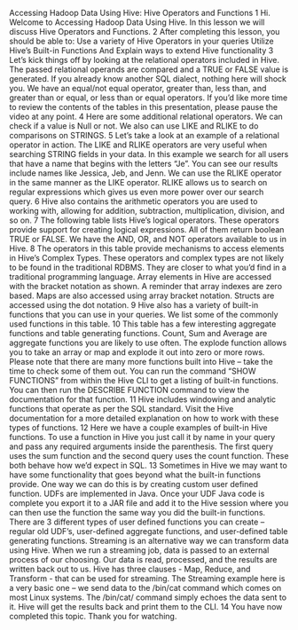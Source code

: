 Accessing Hadoop Data Using Hive: Hive Operators and Functions
1
Hi. Welcome to Accessing Hadoop Data Using Hive. In this lesson we will discuss Hive
Operators and Functions.
2
After completing this lesson, you should be able to:
Use a variety of Hive Operators in your queries
Utilize Hive’s Built-in Functions
And Explain ways to extend Hive functionality
3
Let’s kick things off by looking at the relational operators included in Hive. The passed
relational operands are compared and a TRUE or FALSE value is generated. If you
already know another SQL dialect, nothing here will shock you. We have an equal/not
equal operator, greater than, less than, and greater than or equal, or less than or equal
operators.
If you’d like more time to review the contents of the tables in this presentation, please
pause the video at any point.
4
Here are some additional relational operators. We can check if a value is Null or not. We
also can use LIKE and RLIKE to do comparisons on STRINGS.
5
Let’s take a look at an example of a relational operator in action. The LIKE and RLIKE
operators are very useful when searching STRING fields in your data. In this example we
search for all users that have a name that begins with the letters “Je”. You can see our
results include names like Jessica, Jeb, and Jenn.
We can use the RLIKE operator in the same manner as the LIKE operator. RLIKE allows
us to search on regular expressions which gives us even more power over our search
query.
6
Hive also contains the arithmetic operators you are used to working with, allowing for
addition, subtraction, multiplication, division, and so on.
7
The following table lists Hive’s logical operators. These operators provide support for
creating logical expressions. All of them return boolean TRUE or FALSE. We have the
AND, OR, and NOT operators available to us in Hive.
8
The operators in this table provide mechanisms to access elements in Hive’s Complex
Types. These operators and complex types are not likely to be found in the traditional
RDBMS. They are closer to what you’d find in a traditional programming language.
Array elements in Hive are accessed with the bracket notation as shown. A reminder that
array indexes are zero based.
Maps are also accessed using array bracket notation.
Structs are accessed using the dot notation.
9
Hive also has a variety of built-in functions that you can use in your queries. We list
some of the commonly used functions in this table.
10
This table has a few interesting aggregate functions and table generating functions.
Count, Sum and Average are aggregate functions you are likely to use often.
The explode function allows you to take an array or map and explode it out into zero or
more rows.
Please note that there are many more functions built into Hive – take the time to check
some of them out. You can run the command “SHOW FUNCTIONS” from within the
Hive CLI to get a listing of built-in functions.
You can then run the DESCRIBE FUNCTION command to view the documentation for
that function.
11
Hive includes windowing and analytic functions that operate as per the SQL standard.
Visit the Hive documentation for a more detailed explanation on how to work with these
types of functions.
12
Here we have a couple examples of built-in Hive functions. To use a function in Hive
you just call it by name in your query and pass any required arguments inside the
parenthesis. The first query uses the sum function and the second query uses the count
function. These both behave how we’d expect in SQL.
13
Sometimes in Hive we may want to have some functionality that goes beyond what the
built-in functions provide. One way we can do this is by creating custom user defined 
function. UDFs are implemented in Java. Once your UDF Java code is complete you
export it to a JAR file and add it to the Hive session where you can then use the function
the same way you did the built-in functions.
There are 3 different types of user defined functions you can create – regular old UDF’s,
user-defined aggregate functions, and user-defined table generating functions.
Streaming is an alternative way we can transform data using Hive. When we run a
streaming job, data is passed to an external process of our choosing. Our data is read,
processed, and the results are written back out to us. Hive has three clauses - Map,
Reduce, and Transform - that can be used for streaming.
The Streaming example here is a very basic one – we send data to the /bin/cat command
which comes on most Linux systems. The /bin/cat/ command simply echoes the data sent
to it. Hive will get the results back and print them to the CLI.
14
You have now completed this topic. Thank you for watching. 

